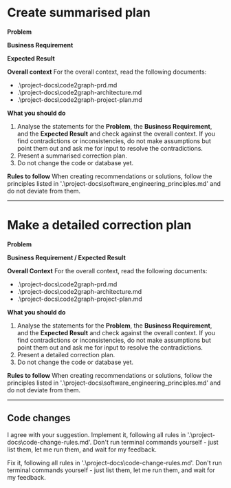 # Create summarised plan

**Problem**

**Business Requirement**

**Expected Result**

**Overall context** 
For the overall context, read the following documents:
- .\project-docs\code2graph-prd.md 
- .\project-docs\code2graph-architecture.md 
- .\project-docs\code2graph-project-plan.md 

**What you should do** 
1. Analyse the statements for the **Problem**, the **Business Requirement**, and the **Expected Result** and check against the overall context. If you find contradictions or inconsistencies, do not make assumptions but point them out and ask me for input to resolve the contradictions.
2. Present a summarised correction plan.
3. Do not change the code or database yet. 

**Rules to follow**
When creating recommendations or solutions, follow the principles listed in '.\project-docs\software_engineering_principles.md' and do not deviate from them. 

---

# Make a detailed correction plan

**Problem**

**Business Requirement / Expected Result**

**Overall Context**
For the overall context, read the following documents:
- .\project-docs\code2graph-prd.md 
- .\project-docs\code2graph-architecture.md 
- .\project-docs\code2graph-project-plan.md 

**What you should do** 
1. Analyse the statements for the **Problem**, the **Business Requirement**, and the **Expected Result** and check against the overall context. If you find contradictions or inconsistencies, do not make assumptions but point them out and ask me for input to resolve the contradictions.
2. Present a detailed correction plan.
3. Do not change the code or database yet. 

**Rules to follow**
When creating recommendations or solutions, follow the principles listed in '.\project-docs\software_engineering_principles.md' and do not deviate from them. 

---

## Code changes

I agree with your suggestion. 
Implement it, following all rules in '.\project-docs\code-change-rules.md'. 
Don't run terminal commands yourself - just list them, let me run them, and wait for my feedback. 

Fix it, following all rules in '.\project-docs\code-change-rules.md'. 
Don't run terminal commands yourself - just list them, let me run them, and wait for my feedback. 
